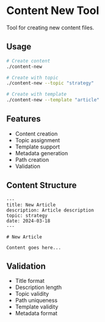 # Content New Tool

Tool for creating new content files.

## Usage

```bash
# Create content
./content-new

# Create with topic
./content-new --topic "strategy"

# Create with template
./content-new --template "article"
```

## Features

- Content creation
- Topic assignment
- Template support
- Metadata generation
- Path creation
- Validation

## Content Structure

```mdx
---
title: New Article
description: Article description
topic: strategy
date: 2024-03-18
---

# New Article

Content goes here...
```

## Validation

- Title format
- Description length
- Topic validity
- Path uniqueness
- Template validity
- Metadata format

